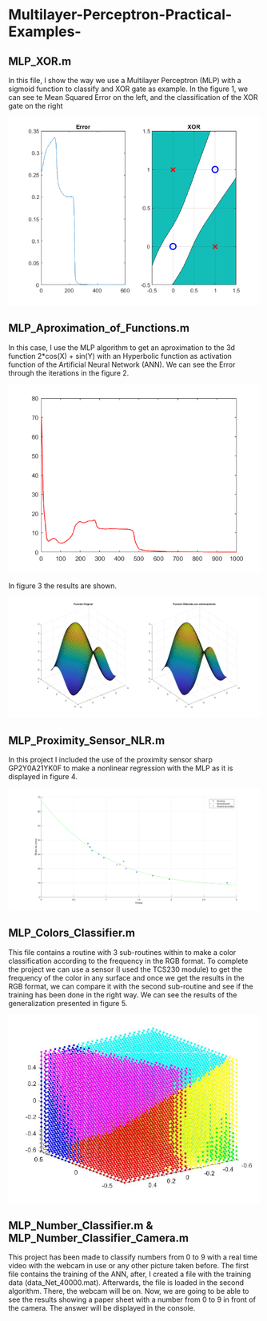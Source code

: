 # Multilayer-Perceptron-Practical-Examples-

## MLP_XOR.m

In this file, I show the way we use a Multilayer Perceptron (MLP) with a sigmoid function to classify and XOR gate as example. In the figure 1, we can see te Mean Squared Error on the left, and the classification of the XOR gate on the right

![_figure 1: Mean Squared Error and XOR gate graphics_](https://github.com/Camiloalejan/Multilayer-Perceptron-Practical-Examples-/blob/main/images/MLP_XOR_results.png)

## MLP_Aproximation_of_Functions.m

In this case, I use the MLP algorithm to get an aproximation to the 3d function 2*cos(X) + sin(Y) with an Hyperbolic function as activation function of the Artificial Neural Network (ANN). We can see the Error through the iterations in the figure 2.

![_figure 2: Mean Squared Error from the MLP through each iteration_](https://github.com/Camiloalejan/Multilayer-Perceptron-Practical-Examples-/blob/main/images/iterations_results.png)

In figure 3 the results are shown.

![_figure 3: The results showing the original function and the results from the MLP training_](https://github.com/Camiloalejan/Multilayer-Perceptron-Practical-Examples-/blob/main/images/MLP_Aproximation_of_Functions_results.png)

## MLP_Proximity_Sensor_NLR.m

In this project I included the use of the proximity sensor sharp GP2Y0A21YK0F to make a nonlinear regression with the MLP as it is displayed in figure 4.

![_figure 4: Nonlinear Regression for a Proximity Sensor Data_](https://github.com/Camiloalejan/Multilayer-Perceptron-Practical-Examples-/blob/main/images/MLP_Proximity_Sensor_NLR_results.png)

## MLP_Colors_Classifier.m

This file contains a routine with 3 sub-routines within to make a color classification according to the frequency in the RGB format. To complete the project we can use a sensor (I used the TCS230 module) to get the frequency of the color in any surface and once we get the results in the RGB format, we can compare it with the second sub-routine and see if the training has been done in the right way.
We can see the results of the generalization presented in figure 5.

![_figure 5: Color classifier generalization_](https://github.com/Camiloalejan/Multilayer-Perceptron-Practical-Examples-/blob/main/images/MLP_Colors_Classifier_generalization.png)

## MLP_Number_Classifier.m & MLP_Number_Classifier_Camera.m

This project has been made to classify numbers from 0 to 9 with a real time video with the webcam in use or any other picture taken before. The first file contains the training of the ANN, after, I created a file with the training data (data_Net_40000.mat). Afterwards, the file is loaded in the second algorithm. There, the webcam will be on. Now, we are going to be able to see the results showing a paper sheet with a number from 0 to 9 in front of the camera. The answer will be displayed in the console.

